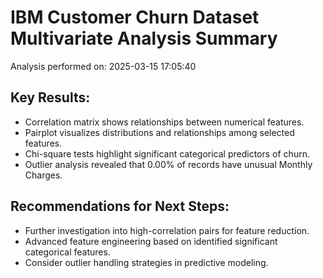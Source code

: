 # IBM Customer Churn Dataset Multivariate Analysis Summary

Analysis performed on: 2025-03-15 17:05:40

## Key Results:
- Correlation matrix shows relationships between numerical features.
- Pairplot visualizes distributions and relationships among selected features.
- Chi-square tests highlight significant categorical predictors of churn.
- Outlier analysis revealed that 0.00% of records have unusual Monthly Charges.

## Recommendations for Next Steps:
- Further investigation into high-correlation pairs for feature reduction.
- Advanced feature engineering based on identified significant categorical features.
- Consider outlier handling strategies in predictive modeling.
